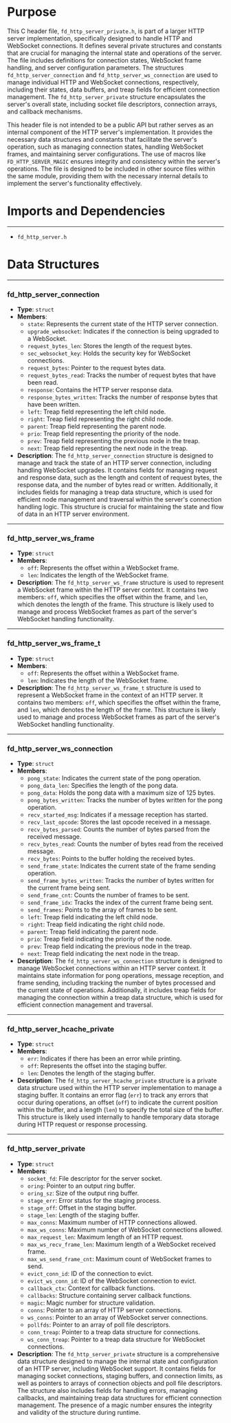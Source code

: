 # Purpose
This C header file, `fd_http_server_private.h`, is part of a larger HTTP server implementation, specifically designed to handle HTTP and WebSocket connections. It defines several private structures and constants that are crucial for managing the internal state and operations of the server. The file includes definitions for connection states, WebSocket frame handling, and server configuration parameters. The structures `fd_http_server_connection` and `fd_http_server_ws_connection` are used to manage individual HTTP and WebSocket connections, respectively, including their states, data buffers, and treap fields for efficient connection management. The `fd_http_server_private` structure encapsulates the server's overall state, including socket file descriptors, connection arrays, and callback mechanisms.

This header file is not intended to be a public API but rather serves as an internal component of the HTTP server's implementation. It provides the necessary data structures and constants that facilitate the server's operation, such as managing connection states, handling WebSocket frames, and maintaining server configurations. The use of macros like `FD_HTTP_SERVER_MAGIC` ensures integrity and consistency within the server's operations. The file is designed to be included in other source files within the same module, providing them with the necessary internal details to implement the server's functionality effectively.
# Imports and Dependencies

---
- `fd_http_server.h`


# Data Structures

---
### fd\_http\_server\_connection
- **Type**: `struct`
- **Members**:
    - `state`: Represents the current state of the HTTP server connection.
    - `upgrade_websocket`: Indicates if the connection is being upgraded to a WebSocket.
    - `request_bytes_len`: Stores the length of the request bytes.
    - `sec_websocket_key`: Holds the security key for WebSocket connections.
    - `request_bytes`: Pointer to the request bytes data.
    - `request_bytes_read`: Tracks the number of request bytes that have been read.
    - `response`: Contains the HTTP server response data.
    - `response_bytes_written`: Tracks the number of response bytes that have been written.
    - `left`: Treap field representing the left child node.
    - `right`: Treap field representing the right child node.
    - `parent`: Treap field representing the parent node.
    - `prio`: Treap field representing the priority of the node.
    - `prev`: Treap field representing the previous node in the treap.
    - `next`: Treap field representing the next node in the treap.
- **Description**: The `fd_http_server_connection` structure is designed to manage and track the state of an HTTP server connection, including handling WebSocket upgrades. It contains fields for managing request and response data, such as the length and content of request bytes, the response data, and the number of bytes read or written. Additionally, it includes fields for managing a treap data structure, which is used for efficient node management and traversal within the server's connection handling logic. This structure is crucial for maintaining the state and flow of data in an HTTP server environment.


---
### fd\_http\_server\_ws\_frame
- **Type**: `struct`
- **Members**:
    - `off`: Represents the offset within a WebSocket frame.
    - `len`: Indicates the length of the WebSocket frame.
- **Description**: The `fd_http_server_ws_frame` structure is used to represent a WebSocket frame within the HTTP server context. It contains two members: `off`, which specifies the offset within the frame, and `len`, which denotes the length of the frame. This structure is likely used to manage and process WebSocket frames as part of the server's WebSocket handling functionality.


---
### fd\_http\_server\_ws\_frame\_t
- **Type**: `struct`
- **Members**:
    - `off`: Represents the offset within a WebSocket frame.
    - `len`: Indicates the length of the WebSocket frame.
- **Description**: The `fd_http_server_ws_frame_t` structure is used to represent a WebSocket frame in the context of an HTTP server. It contains two members: `off`, which specifies the offset within the frame, and `len`, which denotes the length of the frame. This structure is likely used to manage and process WebSocket frames as part of the server's WebSocket handling functionality.


---
### fd\_http\_server\_ws\_connection
- **Type**: `struct`
- **Members**:
    - `pong_state`: Indicates the current state of the pong operation.
    - `pong_data_len`: Specifies the length of the pong data.
    - `pong_data`: Holds the pong data with a maximum size of 125 bytes.
    - `pong_bytes_written`: Tracks the number of bytes written for the pong operation.
    - `recv_started_msg`: Indicates if a message reception has started.
    - `recv_last_opcode`: Stores the last opcode received in a message.
    - `recv_bytes_parsed`: Counts the number of bytes parsed from the received message.
    - `recv_bytes_read`: Counts the number of bytes read from the received message.
    - `recv_bytes`: Points to the buffer holding the received bytes.
    - `send_frame_state`: Indicates the current state of the frame sending operation.
    - `send_frame_bytes_written`: Tracks the number of bytes written for the current frame being sent.
    - `send_frame_cnt`: Counts the number of frames to be sent.
    - `send_frame_idx`: Tracks the index of the current frame being sent.
    - `send_frames`: Points to the array of frames to be sent.
    - `left`: Treap field indicating the left child node.
    - `right`: Treap field indicating the right child node.
    - `parent`: Treap field indicating the parent node.
    - `prio`: Treap field indicating the priority of the node.
    - `prev`: Treap field indicating the previous node in the treap.
    - `next`: Treap field indicating the next node in the treap.
- **Description**: The `fd_http_server_ws_connection` structure is designed to manage WebSocket connections within an HTTP server context. It maintains state information for pong operations, message reception, and frame sending, including tracking the number of bytes processed and the current state of operations. Additionally, it includes treap fields for managing the connection within a treap data structure, which is used for efficient connection management and traversal.


---
### fd\_http\_server\_hcache\_private
- **Type**: `struct`
- **Members**:
    - `err`: Indicates if there has been an error while printing.
    - `off`: Represents the offset into the staging buffer.
    - `len`: Denotes the length of the staging buffer.
- **Description**: The `fd_http_server_hcache_private` structure is a private data structure used within the HTTP server implementation to manage a staging buffer. It contains an error flag (`err`) to track any errors that occur during operations, an offset (`off`) to indicate the current position within the buffer, and a length (`len`) to specify the total size of the buffer. This structure is likely used internally to handle temporary data storage during HTTP request or response processing.


---
### fd\_http\_server\_private
- **Type**: `struct`
- **Members**:
    - `socket_fd`: File descriptor for the server socket.
    - `oring`: Pointer to an output ring buffer.
    - `oring_sz`: Size of the output ring buffer.
    - `stage_err`: Error status for the staging process.
    - `stage_off`: Offset in the staging buffer.
    - `stage_len`: Length of the staging buffer.
    - `max_conns`: Maximum number of HTTP connections allowed.
    - `max_ws_conns`: Maximum number of WebSocket connections allowed.
    - `max_request_len`: Maximum length of an HTTP request.
    - `max_ws_recv_frame_len`: Maximum length of a WebSocket received frame.
    - `max_ws_send_frame_cnt`: Maximum count of WebSocket frames to send.
    - `evict_conn_id`: ID of the connection to evict.
    - `evict_ws_conn_id`: ID of the WebSocket connection to evict.
    - `callback_ctx`: Context for callback functions.
    - `callbacks`: Structure containing server callback functions.
    - `magic`: Magic number for structure validation.
    - `conns`: Pointer to an array of HTTP server connections.
    - `ws_conns`: Pointer to an array of WebSocket server connections.
    - `pollfds`: Pointer to an array of poll file descriptors.
    - `conn_treap`: Pointer to a treap data structure for connections.
    - `ws_conn_treap`: Pointer to a treap data structure for WebSocket connections.
- **Description**: The `fd_http_server_private` structure is a comprehensive data structure designed to manage the internal state and configuration of an HTTP server, including WebSocket support. It contains fields for managing socket connections, staging buffers, and connection limits, as well as pointers to arrays of connection objects and poll file descriptors. The structure also includes fields for handling errors, managing callbacks, and maintaining treap data structures for efficient connection management. The presence of a magic number ensures the integrity and validity of the structure during runtime.


